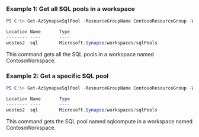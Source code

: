 ### Example 1: Get all SQL pools in a workspace
```powershell
PS C:\> Get-AzSynapseSqlPool -ResourceGroupName ContosoResourceGroup -WorkspaceName ContosoWorkspace

Location Name       Type
-------- ----       ----
westus2  sql        Microsoft.Synapse/workspaces/sqlPools
```

This command gets all the SQL pools in a workspace named ContosoWorkspace.

### Example 2: Get a specific SQL pool
```powershell
PS C:\> Get-AzSynapseSqlPool -ResourceGroupName ContosoResourceGroup -WorkspaceName ContosoWorkspace -Name sql

Location Name       Type
-------- ----       ----
westus2  sql        Microsoft.Synapse/workspaces/sqlPools
```

This command gets the SQL pool named sqlcompute in a workspace named ContosoWorkspace.

